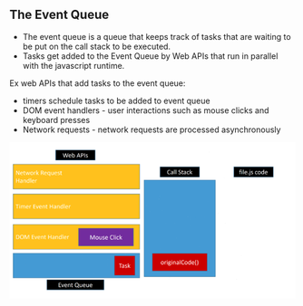## The Event Queue
- The event queue is a queue that keeps track of tasks that are waiting to be put on the call stack to be executed.
- Tasks get added to the Event Queue by Web APIs that run in parallel with the javascript runtime.

Ex web APIs that add tasks to the event queue:
 -  timers schedule tasks to be added to event queue
 -  DOM event handlers - user interactions such as mouse clicks and keyboard presses
 -  Network requests - network requests are processed asynchronously

![](/images/eventQueue.png)


